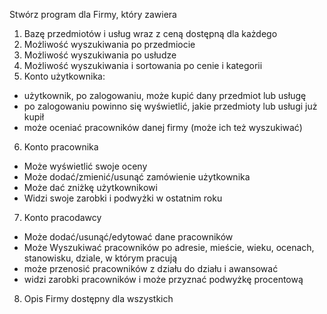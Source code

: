 Stwórz program dla Firmy, który zawiera
1. Bazę przedmiotów i usług wraz z ceną dostępną dla każdego
2. Możliwość wyszukiwania po przedmiocie
3. Możliwość wyszukiwania po usłudze
4. Możliwość wyszukiwania i sortowania po cenie i kategorii
5. Konto użytkownika:
- użytkownik, po zalogowaniu,  może kupić dany przedmiot lub usługę
- po zalogowaniu powinno się wyświetlić, jakie przedmioty lub usługi już kupił
- może oceniać pracowników danej firmy (może ich też wyszukiwać)
6. Konto pracownika
- Może wyświetlić swoje oceny 
- Może dodać/zmienić/usunąć zamówienie użytkownika
- Może dać zniżkę użytkownikowi
- Widzi swoje zarobki i podwyżki w ostatnim roku
7. Konto pracodawcy
- Może dodać/usunąć/edytować dane pracowników
- Może Wyszukiwać pracowników po adresie, mieście, wieku, ocenach, stanowisku, dziale, w którym pracują
- może przenosić pracowników z działu do działu i awansować
- widzi zarobki pracowników i może przyznać podwyżkę procentową
8. Opis Firmy dostępny dla wszystkich
